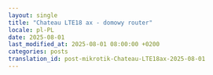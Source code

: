```yaml
---
layout: single
title: "Chateau LTE18 ax - domowy router"
locale: pl-PL
date: 2025-08-01
last_modified_at: 2025-08-01 08:00:00 +0200
categories: posts
translation_id: post-mikrotik-Chateau-LTE18ax-2025-08-01
---
```

